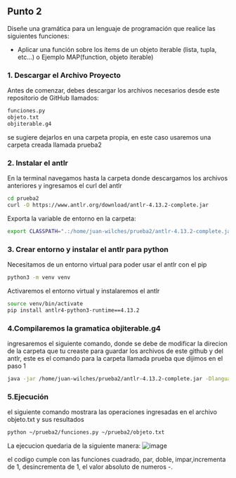 ## Punto 2
Diseñe una gramática para un lenguaje de programación que
realice las siguientes funciones:
 - Aplicar una función sobre los ítems de un objeto iterable
(lista, tupla, etc...)
o Ejemplo MAP(function, objeto iterable)
### 1. Descargar el Archivo Proyecto
Antes de comenzar, debes descargar los archivos necesarios desde este repositorio de GitHub llamados:
```bash
funciones.py
objeto.txt
objiterable.g4
```
se sugiere dejarlos en una carpeta propia, en este caso usaremos una carpeta creada llamada prueba2
### 2. Instalar el antlr 
En la terminal navegamos hasta la carpeta donde descargamos los archivos anteriores y ingresamos el curl del antlr
```bash
cd prueba2
curl -O https://www.antlr.org/download/antlr-4.13.2-complete.jar
```

Exporta la variable de entorno en la carpeta:
```bash
export CLASSPATH=".:/home/juan-wilches/prueba2/antlr-4.13.2-complete.jar:$CLASSPATH"
```

### 3. Crear entorno y instalar el antlr para python
Necesitamos de un entorno virtual para poder usar el antlr con el pip
```bash
python3 -m venv venv
```
Activaremos el entorno virtual y instalaremos el antlr
```bash
source venv/bin/activate
pip install antlr4-python3-runtime==4.13.2
```
### 4.Compilaremos la gramatica objiterable.g4
ingresaremos el siguiente comando, donde se debe de modificar la direcion de la carpeta que tu creaste para guardar los archivos de este github y del antlr, este es el comando para la carpeta llamada prueba que dijimos en el paso 1
```bash
java -jar /home/juan-wilches/prueba2/antlr-4.13.2-complete.jar -Dlanguage=Python3 objiterable.g4
```
### 5.Ejecución
el siguiente comando mostrara las operaciones ingresadas en el archivo objeto.txt y sus resultados
```bash
python ~/prueba2/funciones.py ~/prueba2/objeto.txt
```
La ejecucion quedaria de la siguiente manera:
![image](https://github.com/user-attachments/assets/b6efe2ee-afa7-4e30-b0ec-fb62c2ed45e1)

el codigo cumple con las funciones cuadrado, par, doble, impar,incrementa de 1, desincrementa de 1, el valor absoluto de numeros -.
